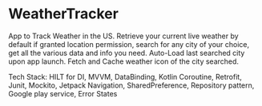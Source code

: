 # WeatherTracker
App to Track Weather in the US. Retrieve your current live weather by default if granted location permission, search for any city of your choice, get all the various data and info you need.
Auto-Load last searched city upon app launch. Fetch and Cache weather icon of the city searched. 

Tech Stack: HILT for DI, MVVM, DataBinding, Kotlin Coroutine, Retrofit, Junit, Mockito, Jetpack Navigation, SharedPreference, Repository pattern, Google play service, Error States
